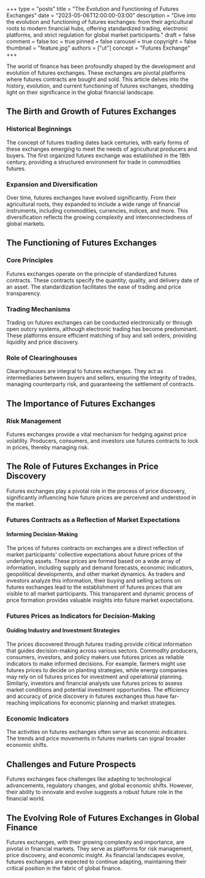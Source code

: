 +++
type = "posts"
title = "The Evolution and Functioning of Futures Exchanges"
date = "2023-05-06T12:00:00-03:00"
description = "Dive into the evolution and functioning of futures exchanges: from their agricultural roots to modern financial hubs, offering standardized trading, electronic platforms, and strict regulation for global market participants." 
draft = false
comment = false
toc = true
pinned = false
carousel = true
copyright = false
thumbnail = "feature.jpg"
authors = ["ut"]
concept = "Futures Exchange"
+++

The world of finance has been profoundly shaped by the development and
evolution of futures exchanges. These exchanges are pivotal platforms
where futures contracts are bought and sold. This article delves into
the history, evolution, and current functioning of futures exchanges,
shedding light on their significance in the global financial landscape.

## The Birth and Growth of Futures Exchanges

### Historical Beginnings

The concept of futures trading dates back centuries, with early forms of
these exchanges emerging to meet the needs of agricultural producers and
buyers. The first organized futures exchange was established in the 18th
century, providing a structured environment for trade in commodities
futures.

### Expansion and Diversification

Over time, futures exchanges have evolved significantly. From their
agricultural roots, they expanded to include a wide range of financial
instruments, including commodities, currencies, indices, and more. This
diversification reflects the growing complexity and interconnectedness
of global markets.

## The Functioning of Futures Exchanges

### Core Principles

Futures exchanges operate on the principle of standardized futures
contracts. These contracts specify the quantity, quality, and delivery
date of an asset. The standardization facilitates the ease of trading
and price transparency.

### Trading Mechanisms

Trading on futures exchanges can be conducted electronically or through
open outcry systems, although electronic trading has become predominant.
These platforms ensure efficient matching of buy and sell orders,
providing liquidity and price discovery.

### Role of Clearinghouses

Clearinghouses are integral to futures exchanges. They act as
intermediaries between buyers and sellers, ensuring the integrity of
trades, managing counterparty risk, and guaranteeing the settlement of
contracts.

## The Importance of Futures Exchanges

### Risk Management

Futures exchanges provide a vital mechanism for hedging against price
volatility. Producers, consumers, and investors use futures contracts to
lock in prices, thereby managing risk.

## The Role of Futures Exchanges in Price Discovery

Futures exchanges play a pivotal role in the process of price discovery,
significantly influencing how future prices are perceived and understood
in the market.

### Futures Contracts as a Reflection of Market Expectations

#### Informing Decision-Making

The prices of futures contracts on exchanges are a direct reflection of
market participants' collective expectations about future prices of the
underlying assets. These prices are formed based on a wide array of
information, including supply and demand forecasts, economic indicators,
geopolitical developments, and other market dynamics. As traders and
investors analyze this information, their buying and selling actions on
futures exchanges lead to the establishment of futures prices that are
visible to all market participants. This transparent and dynamic process
of price formation provides valuable insights into future market
expectations.

### Futures Prices as Indicators for Decision-Making

#### Guiding Industry and Investment Strategies

The prices discovered through futures trading provide critical
information that guides decision-making across various sectors.
Commodity producers, consumers, investors, and policy makers use futures
prices as reliable indicators to make informed decisions. For example,
farmers might use futures prices to decide on planting strategies, while
energy companies may rely on oil futures prices for investment and
operational planning. Similarly, investors and financial analysts use
futures prices to assess market conditions and potential investment
opportunities. The efficiency and accuracy of price discovery in futures
exchanges thus have far-reaching implications for economic planning and
market strategies.

### Economic Indicators

The activities on futures exchanges often serve as economic indicators.
The trends and price movements in futures markets can signal broader
economic shifts.

## Challenges and Future Prospects

Futures exchanges face challenges like adapting to technological
advancements, regulatory changes, and global economic shifts. However,
their ability to innovate and evolve suggests a robust future role in
the financial world.

## The Evolving Role of Futures Exchanges in Global Finance

Futures exchanges, with their growing complexity and importance, are
pivotal in financial markets. They serve as platforms for risk
management, price discovery, and economic insight. As financial
landscapes evolve, futures exchanges are expected to continue adapting,
maintaining their critical position in the fabric of global finance.

